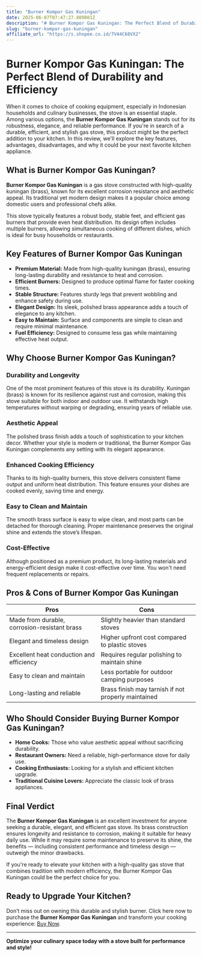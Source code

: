 ```yaml
---
title: "Burner Kompor Gas Kuningan"
date: 2025-06-07T07:47:27.809801Z
description: "# Burner Kompor Gas Kuningan: The Perfect Blend of Durability and Efficiency..."
slug: "burner-kompor-gas-kuningan"
affiliate_url: "https://s.shopee.co.id/7V44C68VX2"
---
```

# Burner Kompor Gas Kuningan: The Perfect Blend of Durability and Efficiency

When it comes to choice of cooking equipment, especially in Indonesian households and culinary businesses, the stove is an essential staple. Among various options, the **Burner Kompor Gas Kuningan** stands out for its robustness, elegance, and reliable performance. If you're in search of a durable, efficient, and stylish gas stove, this product might be the perfect addition to your kitchen. In this review, we'll explore the key features, advantages, disadvantages, and why it could be your next favorite kitchen appliance.

## What is Burner Kompor Gas Kuningan?

**Burner Kompor Gas Kuningan** is a gas stove constructed with high-quality kuningan (brass), known for its excellent corrosion resistance and aesthetic appeal. Its traditional yet modern design makes it a popular choice among domestic users and professional chefs alike.

This stove typically features a robust body, stable feet, and efficient gas burners that provide even heat distribution. Its design often includes multiple burners, allowing simultaneous cooking of different dishes, which is ideal for busy households or restaurants.

## Key Features of Burner Kompor Gas Kuningan

- **Premium Material:** Made from high-quality kuningan (brass), ensuring long-lasting durability and resistance to heat and corrosion.
- **Efficient Burners:** Designed to produce optimal flame for faster cooking times.
- **Stable Structure:** Features sturdy legs that prevent wobbling and enhance safety during use.
- **Elegant Design:** Its sleek, polished brass appearance adds a touch of elegance to any kitchen.
- **Easy to Maintain:** Surface and components are simple to clean and require minimal maintenance.
- **Fuel Efficiency:** Designed to consume less gas while maintaining effective heat output.

## Why Choose Burner Kompor Gas Kuningan?

### Durability and Longevity

One of the most prominent features of this stove is its durability. Kuningan (brass) is known for its resilience against rust and corrosion, making this stove suitable for both indoor and outdoor use. It withstands high temperatures without warping or degrading, ensuring years of reliable use.

### Aesthetic Appeal

The polished brass finish adds a touch of sophistication to your kitchen decor. Whether your style is modern or traditional, the Burner Kompor Gas Kuningan complements any setting with its elegant appearance.

### Enhanced Cooking Efficiency

Thanks to its high-quality burners, this stove delivers consistent flame output and uniform heat distribution. This feature ensures your dishes are cooked evenly, saving time and energy.

### Easy to Clean and Maintain

The smooth brass surface is easy to wipe clean, and most parts can be detached for thorough cleaning. Proper maintenance preserves the original shine and extends the stove’s lifespan.

### Cost-Effective

Although positioned as a premium product, its long-lasting materials and energy-efficient design make it cost-effective over time. You won't need frequent replacements or repairs.

## Pros & Cons of Burner Kompor Gas Kuningan

| Pros                                           | Cons                                              |
|------------------------------------------------|---------------------------------------------------|
| Made from durable, corrosion-resistant brass | Slightly heavier than standard stoves            |
| Elegant and timeless design                  | Higher upfront cost compared to plastic stoves  |
| Excellent heat conduction and efficiency     | Requires regular polishing to maintain shine  |
| Easy to clean and maintain                   | Less portable for outdoor camping purposes    |
| Long-lasting and reliable                   | Brass finish may tarnish if not properly maintained |

## Who Should Consider Buying Burner Kompor Gas Kuningan?

- **Home Cooks:** Those who value aesthetic appeal without sacrificing durability.
- **Restaurant Owners:** Need a reliable, high-performance stove for daily use.
- **Cooking Enthusiasts:** Looking for a stylish and efficient kitchen upgrade.
- **Traditional Cuisine Lovers:** Appreciate the classic look of brass appliances.

## Final Verdict

The **Burner Kompor Gas Kuningan** is an excellent investment for anyone seeking a durable, elegant, and efficient gas stove. Its brass construction ensures longevity and resistance to corrosion, making it suitable for heavy daily use. While it may require some maintenance to preserve its shine, the benefits — including consistent performance and timeless design — outweigh the minor drawbacks.

If you're ready to elevate your kitchen with a high-quality gas stove that combines tradition with modern efficiency, the Burner Kompor Gas Kuningan could be the perfect choice for you.

## Ready to Upgrade Your Kitchen?

Don’t miss out on owning this durable and stylish burner. Click here now to purchase the **Burner Kompor Gas Kuningan** and transform your cooking experience: [Buy Now](https://s.shopee.co.id/7V44C68VX2).

---

**Optimize your culinary space today with a stove built for performance and style!**